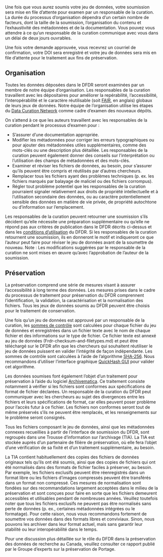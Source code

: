 Une fois que vous aurez soumis votre jeu de données, votre soumission sera mise en file d’attente pour examen par un responsable de la curation. La durée du processus d’organisation dépendra d’un certain nombre de facteurs, dont la taille de la soumission, l’organisation du contenu et l’exhaustivité des métadonnées et de la documentation. Vous pouvez vous attendre à ce qu’un responsable de la curation communique avec vous dans un délai de deux jours ouvrables. 

Une fois votre demande approuvée, vous recevrez un courriel de confirmation, votre DOI sera enregistré et votre jeu de données sera mis en file d’attente pour le traitement aux fins de préservation. 

## Organisation

Toutes les données déposées dans le DFDR seront examinées par un membre de notre équipe d’organisation. Les responsables de la curation travaillent avec les dépositaires pour améliorer la repérabilité, l’accessibilité, l’interopérabilité et le caractère réutilisable (soit [FAIR](https://doi.org/10.1038/sdata.2016.18), en anglais) globaux de leurs jeux de données. Notre équipe de l’organisation utilise les étapes du [Data Curation Network](https://datacurationnetwork.org/outputs/workflows/) comme cadre d’examen des nouveaux dépôts.

On s’attend à ce que les auteurs travaillent avec les responsables de la curation pendant le processus d’examen pour :

* S’assurer d’une documentation appropriée.
* Modifier les métadonnées pour corriger les erreurs typographiques ou pour ajouter des métadonnées utiles supplémentaires, comme des mots-clés ou une description plus détaillée. Les responsables de la curation peuvent également donner des conseils sur l’interprétation ou l’utilisation des champs de métadonnées et des mots-clés.
* Examiner et réviser les fichiers de données, au besoin, pour s’assurer qu’ils peuvent être compris et réutilisés par d’autres chercheurs. 
* Remplacer tous les fichiers ayant des problèmes techniques (p. ex. les fichiers marqués par balayage de maliciel ou des fichiers corrompus).
* Régler tout problème potentiel que les responsables de la curation pourraient signaler relativement aux droits de propriété intellectuelle et à l’utilisation secondaire des données, ou au caractère potentiellement sensible des données en matière de vie privée, de propriété autochtone ou d’information sur l’emplacement.

Les responsables de la curation peuvent retourner une soumission s’ils décident qu’elle nécessite une préparation supplémentaire ou qu’elle ne répond pas aux critères de publication dans le DFDR décrits ci-dessus et dans les [conditions d’utilisation](conditions_d'utilisation.md) du DFDR. Si les responsables de la curation retournent une soumission, ils en donneront le motif et indiqueront ce que l’auteur peut faire pour réviser le jeu de données avant de la soumettre de nouveau. 
Note : Les modifications suggérées par le responsable de la curation ne sont mises en œuvre qu’avec l’approbation de l’auteur de la soumission.

## Préservation

La préservation comprend une série de mesures visant à assurer l’accessibilité à long terme des données. Les mesures prises dans le cadre du processus de traitement pour préservation du DFDR comprennent l’identification, la validation, la caractérisation et la normalisation des fichiers. Tous les jeux de données soumis au DFDR peuvent être choisis pour le traitement de conservation.

Une fois qu’un jeu de données est approuvé par un responsable de la curation, les [sommes de contrôle](https://fr.wikipedia.org/wiki/Somme_de_contr%C3%B4le) sont calculées pour chaque fichier du jeu de données et enregistrées dans un fichier texte avec le nom de chaque fichier et des informations sur le type de fichier. Ce fichier texte est annexé au jeu de données (Frdr-checksum-and-filetypes.md) et peut être téléchargé sur le DFDR afin que les chercheurs qui souhaitent réutiliser le jeu de données puissent en valider l’intégrité de façon indépendante. Les sommes de contrôle sont calculées à l’aide de l’algorithme [SHA-256](https://fr.wikipedia.org/wiki/SHA-2). Nous recommandons d’utiliser l’interface graphique [QuickHash GUI](https://www.quickhash-gui.org/) pour valider cet algorithme.

Les données soumises font également l’objet d’un traitement pour préservation à l’aide du logiciel [Archivematica](https://www.archivematica.org/fr/). Ce traitement consiste notamment à vérifier si les fichiers sont conformes aux spécifications de format de fichier déclarées. Un responsable de la curation du DFDR peut communiquer avec les chercheurs au sujet des divergences entre les fichiers et leurs spécifications de format, car elles peuvent poser problème pour l’accès futur à ce fichier. Les fichiers non conformes seront tout de même préservés s’ils ne peuvent être remplacés, et les renseignements sur le problème seront consignés.

Tous les fichiers composant le jeu de données, ainsi que les métadonnées connexes recueillies à partir de l’interface de soumission du DFDR, sont regroupés dans une Trousse d’information sur l’archivage (TIA). La TIA est stockée auprès d’un partenaire de filière de préservation, où elle fera l’objet d’une vérification de sa fixité et d’un traitement supplémentaire, au besoin. 

La TIA contient habituellement des copies des fichiers de données originaux tels qu’ils ont été soumis, ainsi que des copies de fichiers qui ont été normalisés dans des formats de fichier faciles à préserver, au besoin. Par exemple, les fichiers exclusifs peuvent être réenregistrés dans un format libre ou les fichiers d’images compressés peuvent être transférés dans un format non compressé. Ces mesures de normalisation sont fondées sur des recommandations largement acceptées dans le milieu de la préservation et sont conçues pour faire en sorte que les fichiers demeurent accessibles et utilisables pendant de nombreuses années. Veuillez toutefois noter que tous les fichiers exclusifs ne peuvent pas être normalisés sans perte de données (p. ex., certaines métadonnées intégrées ou le formatage). Pour cette raison, nous vous recommandons fortement de soumettre vos données dans des formats libres et conviviaux. Sinon, nous pouvons les archiver dans leur format actuel, mais sans garantir leur stabilité ou leur interopérabilité dans le temps.

Pour une discussion plus détaillée sur le rôle du DFDR dans la préservation des données de recherche au Canada, veuillez consulter ce rapport publié par le Groupe d’experts sur la préservation de Portage.
